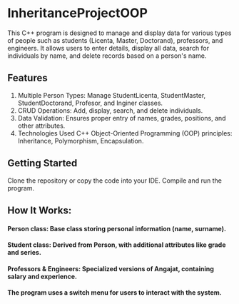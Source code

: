 # InheritanceProjectOOP
This C++ program is designed to manage and display data for various types of people such as students (Licenta, Master, Doctorand), professors, and engineers. It allows users to enter details, display all data, search for individuals by name, and delete records based on a person's name.

## Features
1) Multiple Person Types: Manage StudentLicenta, StudentMaster, StudentDoctorand, Profesor, and Inginer classes.
2) CRUD Operations: Add, display, search, and delete individuals.
3) Data Validation: Ensures proper entry of names, grades, positions, and other attributes.
4) Technologies Used
C++
Object-Oriented Programming (OOP) principles: Inheritance, Polymorphism, Encapsulation.

## Getting Started
Clone the repository or copy the code into your IDE.
Compile and run the program.

## How It Works:
#### Person class: Base class storing personal information (name, surname).
#### Student class: Derived from Person, with additional attributes like grade and series.
#### Professors & Engineers: Specialized versions of Angajat, containing salary and experience.
#### The program uses a switch menu for users to interact with the system.
